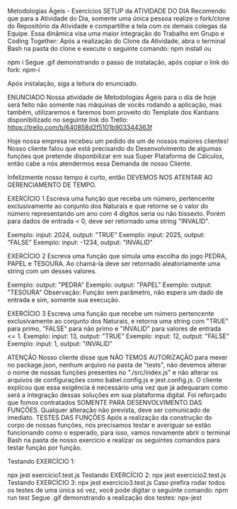 Metodologias Ágeis - Exercícios
SETUP da ATIVIDADE DO DIA
Recomendo que para a Atividade do Dia, somente uma única pessoa realize o fork/clone do Repositório da Atividade e compartilhe a tela com os demais colegas da Equipe. Essa dinâmica visa uma maior integração do Trabalho em Grupo e Coding Together:
Após a realização do Clone da Atividade, abra o terminal Bash na pasta do clone e execute o seguinte comando:
npm install
ou

npm i
Segue .gif demonstrando o passo de instalação, após copiar o link do fork: npm-i

Após instalação, siga a leitura do enunciado.

ENUNCIADO
Nossa atividade de Metodologias Ágeis para o dia de hoje será feito não somente nas máquinas de vocês rodando a aplicação, mas também, utilizaremos e faremos bom proveito do Template dos Kanbans disponibilizado no seguinte link do Trello: https://trello.com/b/640858d2f5101b903344363f

Hoje nossa empresa recebeu um pedido de um de nossos maiores clientes! Nosso cliente falou que está precisando do Desenvolvimento de algumas funções que pretende disponbilizar em sua Super Plataforma de Cálculos, então cabe a nós atendermos essa Demanda de nosso Cliente.

Infelizmente nosso tempo é curto, então DEVEMOS NOS ATENTAR AO GERENCIAMENTO DE TEMPO.

EXERCÍCIO 1
Escreva uma função que receba um número, pertencente exclusivamente ao conjunto dos Naturais e que retorne se o valor do número representando um ano com 4 digitos seria ou não bissexto. Porém para dados de entrada < 0, deve ser retornado uma string "INVALID".

Exemplo: input: 2024, output: "TRUE"
Exemplo: input: 2025, output: "FALSE"
Exemplo: input: -1234, output: "INVALID"

EXERCÍCIO 2
Escreva uma função que simula uma escolha do jogo PEDRA, PAPEL e TESOURA. Ao chamá-la deve ser retornado aleatoriamente uma string com um desses valores.

Exemplo: output: "PEDRA"
Exemplo: output: "PAPEL"
Exemplo: output: "TESOURA"
Observação: Função sem parâmetro, não espera um dado de entrada e sim, somente sua execução.

EXERCÍCIO 3
Escreva uma função que recebe um número pertencente exclusivamente ao conjunto dos Naturais, e retorna uma string com "TRUE" para primo, "FALSE" para não primo e "INVALID" para valores de entrada <= 1. Exemplo: input: 13, output: "TRUE"
Exemplo: input: 12, output: "FALSE"
Exemplo: input: 1, output: "INVALID"

ATENÇÃO
Nosso cliente disse que NÃO TEMOS AUTORIZAÇÃO para mexer no package.json, nenhum arquivo na pasta de "tests", não devemos alterar o nome de nossas funções presentes no "./src/index.js" e não alterar os arquivos de configurações como babel.config.js e jest.config.js.
O cliente explicou que essa exigência é necessário uma vez que já adequaram como será a integração dessas soluções em sua plataforma digital.
Foi reforçado que fomos contratados SOMENTE PARA DESENVOLVIMENTO DAS FUNÇÕES. Qualquer alteração não prevista, deve ser comunicado de imediato.
TESTES DAS FUNÇÕES
Após a realização da construção do corpo de nossas funções, nós precisamos testar e averiguar se estão funcionando como o esperado, para isso, vamos novamente abrir o terminal Bash na pasta de nosso exercício e realizar os seguintes comandos para testar função por função.

Testando EXERCÍCIO 1:

npx jest exercicio1.test.js
Testando EXERCÍCIO 2:
npx jest exercicio2.test.js
Testando EXERCÍCIO 3:
npx jest exercicio3.test.js
Caso prefira rodar todos os testes de uma única só vez, você pode digitar o seguinte comando:
npm run test
Segue .gif demonstrando a realização dos testes: npx-jest